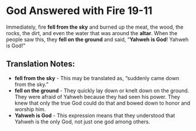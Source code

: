 God Answered with Fire 19-11
==============================


Immediately, fire **fell from the sky** and burned up the meat,
the wood, the rocks, the dirt, and even the water that was around the
**altar**. When the people saw this, they **fell on the ground** and said,
“**Yahweh is God**! Yahweh is God!”

Translation Notes:
------------------

-   **fell from the sky** - This may be translated as, “suddenly came
    down from the sky.”
-   **fell on the ground** - They quickly lay down or knelt down on the
    ground. They were afraid of Yahweh because they had seen his power.
    They knew that only the true God could do that and bowed down to
    honor and worship him.
-   **Yahweh is God** - This expression means that they understood that
    Yahweh is the only God, not just one god among others.

